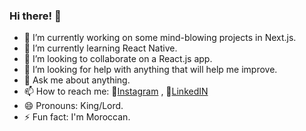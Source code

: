 ### Hi there! 👋

- 🚀 I’m currently working on some mind-blowing projects in Next.js.
- 🌱 I’m currently learning React Native.
- 👯 I’m looking to collaborate on a React.js app.
- 🤔 I’m looking for help with anything that will help me improve.
- 💬 Ask me about anything.
- 📫 How to reach me:  📸[Instagram](https://www.instagram.com/mouadkasmi_official) , 💼[LinkedIN](https://www.linkedin.com/in/mouadkasmi/) 
- 😄 Pronouns: King/Lord.
- ⚡ Fun fact: I'm Moroccan.
